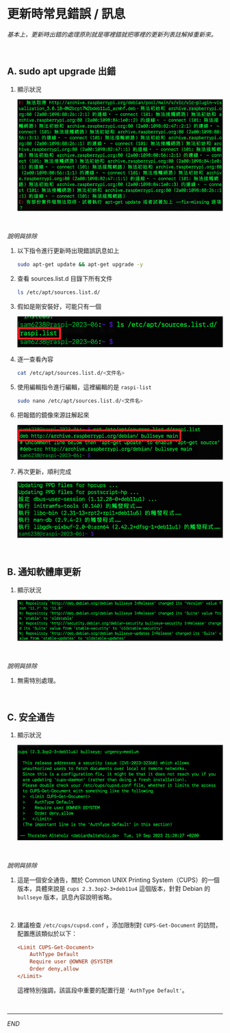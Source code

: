 # 更新時常見錯誤 / 訊息

_基本上，更新時出錯的處理原則就是哪裡錯就把哪裡的更新列表註解掉重新來。_

</br>

## A. sudo apt upgrade 出錯

1. 顯示狀況

   ![](images/img_04.png)

</br>

_說明與排除_

1. 以下指令進行更新時出現錯誤訊息如上
   

   ```bash
   sudo apt-get update && apt-get upgrade -y
   ```

2. 查看 sources.list.d 目錄下所有文件

   ```bash
   ls /etc/apt/sources.list.d/
   ```

3. 假如是剛安裝好，可能只有一個
   
   ![](images/img_09.png)

4. 逐一查看內容

   ```bash
   cat /etc/apt/sources.list.d/<文件名>
   ```

5. 使用編輯指令進行編輯，這裡編輯的是 `raspi-list`

   ```bash
   sudo nano /etc/apt/sources.list.d/<文件名>
   ```
   
6. 把報錯的鏡像來源註解起來

   ![](images/img_10.png)

7. 再次更新，順利完成

   ![](images/img_11.png)
   


</br>

## B. 通知軟體庫更新

1. 顯示狀況

   ![](images/img_06.png)


</br>

_說明與排除_

1. 無需特別處理。

</br>

## C. 安全通告 

1. 顯示狀況

   ![](images/img_07.png)


</br>

_說明與排除_

1. 這是一個安全通告，關於 Common UNIX Printing System（CUPS）的一個版本，具體來說是 `cups 2.3.3op2-3+deb11u4` 這個版本，針對 Debian 的 `bullseye` 版本，訊息內容說明省略。

<br>

2. 建議檢查 `/etc/cups/cupsd.conf` ，添加限制對 `CUPS-Get-Document` 的訪問，配置應該類似於以下：

    ```ini
    <Limit CUPS-Get-Document>
        AuthType Default
        Require user @OWNER @SYSTEM
        Order deny,allow
    </Limit>
    ```
    這裡特別強調，該區段中重要的配置行是 `'AuthType Default'`。


</br>

---

_END_

